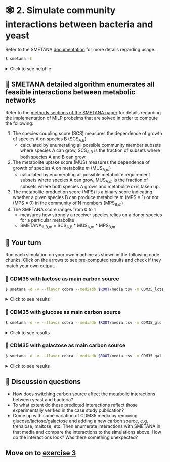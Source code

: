 # 🕸️ 2. Simulate community interactions between bacteria and yeast

Refer to the SMETANA [documentation](https://smetana.readthedocs.io/en/latest/usage.html#) for more details regarding usage.

```bash
$ smetana -h
```
<details>
    <summary>Click to see helpfile</summary>
  
```

usage: smetana [-h] [-c COMMUNITIES.TSV] [-o OUTPUT] [--flavor FLAVOR]
               [-m MEDIA] [--mediadb MEDIADB]
               [-g | -d | -a ABIOTIC | -b BIOTIC] [-p P] [-n N] [-v] [-z]
               [--solver SOLVER] [--molweight] [--exclude EXCLUDE]
               [--no-coupling]
               MODELS [MODELS ...]

Calculate SMETANA scores for one or multiple microbial communities.

positional arguments:
  MODELS                
                        Multiple single-species models (one or more files).
                        
                        You can use wild-cards, for example: models/*.xml, and optionally protect with quotes to avoid automatic bash
                        expansion (this will be faster for long lists): "models/*.xml". 

optional arguments:
  -h, --help            show this help message and exit
  -c COMMUNITIES.TSV, --communities COMMUNITIES.TSV
                        
                        Run SMETANA for multiple (sub)communities.
                        The communities must be specified in a two-column tab-separated file with community and organism identifiers.
                        The organism identifiers should match the file names in the SBML files (without extension).
                        
                        Example:
                            community1	organism1
                            community1	organism2
                            community2	organism1
                            community2	organism3
                        
  -o OUTPUT, --output OUTPUT
                        Prefix for output file(s).
  --flavor FLAVOR       Expected SBML flavor of the input files (cobra or fbc2).
  -m MEDIA, --media MEDIA
                        Run SMETANA for given media (comma-separated).
  --mediadb MEDIADB     Media database file
  -g, --global          Run global analysis with MIP/MRO (faster).
  -d, --detailed        Run detailed SMETANA analysis (slower).
  -a ABIOTIC, --abiotic ABIOTIC
                        Test abiotic perturbations with given list of compounds.
  -b BIOTIC, --biotic BIOTIC
                        Test biotic perturbations with given list of species.
  -p P                  Number of components to perturb simultaneously (default: 1).
  -n N                  
                        Number of random perturbation experiments per community (default: 1).
                        Selecting n = 0 will test all single species/compound perturbations exactly once.
  -v, --verbose         Switch to verbose mode
  -z, --zeros           Include entries with zero score.
  --solver SOLVER       Change default solver (current options: 'gurobi', 'cplex').
  --molweight           Use molecular weight minimization (recomended).
  --exclude EXCLUDE     List of compounds to exclude from calculations (e.g.: inorganic compounds).
  --no-coupling         Don't compute species coupling scores.
```
 </details>

  
## 🤝 SMETANA detailed algorithm enumerates all feasible interactions between metabolic networks

Refer to the [methods sections of the SMETANA paper](https://www.pnas.org/content/112/20/6449#sec-7) for details regarding the implementation of MILP probelms that are solved in order to compute the following:

1. The species coupling score (SCS) measures the dependence of growth of species A on species B (SCS<sub>A,B</sub>)
   - calculated by enumerating all possible community member subsets where species A can grow, SCS<sub>A,B</sub> is the fraction of subsets where both species A and B can grow.
2. The metabolite uptake score (MUS) measures the dependence of growth of species A on metabolite *m* (MUS<sub>A,*m*</sub>)
   - calculated by enumerating all possible metabolite requirement subsets where species A can grow, MUS<sub>A,*m*</sub> is the fraction of subsets where both species A grows and metabolite *m* is taken up.
3. The metabolite production score (MPS) is a binary score indicating whether a given species B can produce metabolite *m* (MPS = 1) or not (MPS = 0) in the community of N members (MPS<sub>B,*m*</sub>)
4. The SMETANA score ranges from 0 to 1
   - measures how strongly a receiver species relies on a donor species for a particular metabolite
   - SMETANA<sub>A,B,*m*</sub> = SCS<sub>A,B</sub> * MUS<sub>A,*m*</sub> * MPS<sub>B,*m*</sub>

## 🤔 Your turn

Run each simulation on your own machine as shown in the following code chunks. Click on the arrows to see pre-computed results and check if they match your own output.

### 🐄 CDM35 with lactose as main carbon source

```bash
$ smetana -d -v --flavor cobra --mediadb $ROOT/media.tsv -m CDM35_lcts -o $ROOT/CDM35_lcts $ROOT/models/*.xml && paste $ROOT/CDM35_lcts_detailed.tsv 
```
<details>
    <summary>Click to see results</summary>

```bash
Loading community: all
Running SCS for community all on medium CDM35_lcts...
Running MUS for community all on medium CDM35_lcts...
Running MPS for community all on medium CDM35_lcts...
Done.
community	medium	receiver	donor	compound	scs	mus	mps	smetana
all	CDM35_lcts	bacteria	yeast	M_acald_e	1.0	0.01	1	0.01
all	CDM35_lcts	bacteria	yeast	M_glu__L_e	1.0	0.21	1	0.21
all	CDM35_lcts	bacteria	yeast	M_pnto__R_e	1.0	1.0	1	1.0
all	CDM35_lcts	bacteria	yeast	M_pro__L_e	1.0	0.01	1	0.01
all	CDM35_lcts	bacteria	yeast	M_ser__L_e	1.0	0.05	1	0.05
all	CDM35_lcts	bacteria	yeast	M_thr__L_e	1.0	0.03	1	0.03
all	CDM35_lcts	yeast	bacteria	M_4abut_e	1.0	0.05	1	0.05
all	CDM35_lcts	yeast	bacteria	M_ac_e	1.0	0.03	1	0.03
all	CDM35_lcts	yeast	bacteria	M_dha_e	1.0	0.12	1	0.12
all	CDM35_lcts	yeast	bacteria	M_gal_e	1.0	0.52	1	0.52
all	CDM35_lcts	yeast	bacteria	M_glc__D_e	1.0	0.36	1	0.36
all	CDM35_lcts	yeast	bacteria	M_glu__L_e	1.0	0.03	1	0.03
all	CDM35_lcts	yeast	bacteria	M_phe__L_e	1.0	0.02	1	0.02
all	CDM35_lcts	yeast	bacteria	M_pro__L_e	1.0	0.02	1	0.02
all	CDM35_lcts	yeast	bacteria	M_ser__L_e	1.0	0.03	1	0.03
all	CDM35_lcts	yeast	bacteria	M_trp__L_e	1.0	0.01	1	0.01
```

![image](https://user-images.githubusercontent.com/35606471/195675774-546114c7-4ab8-407b-a651-82eab329adf1.png)
<p align = "center">
Fig.2 - Alluvial diagram of SMETANA scores >= 0.2 predicted in CDM35 media with lactose as carbon source between yeast and bacteria
</p>
    
 </details>

  
### 🍬 CDM35 with glucose as main carbon source

```bash
$ smetana -d -v --flavor cobra --mediadb $ROOT/media.tsv -m CDM35_glc -o $ROOT/CDM35_glc $ROOT/models/*.xml && paste $ROOT/CDM35_glc_detailed.tsv 
```
<details>
    <summary>Click to see results</summary>
  
```
Loading community: all
Running SCS for community all on medium CDM35_glc...
Running MUS for community all on medium CDM35_glc...
Running MPS for community all on medium CDM35_glc...
Done.
community	medium	receiver	donor	compound	scs	mus	mps	smetana
all	CDM35_glc	bacteria	yeast	M_acald_e	1.0	0.05	1	0.05
all	CDM35_glc	bacteria	yeast	M_anhgm_e	1.0	0.32	1	0.32
all	CDM35_glc	bacteria	yeast	M_glu__L_e	1.0	0.07	1	0.07
all	CDM35_glc	bacteria	yeast	M_glyc_e	1.0	0.01	1	0.01
all	CDM35_glc	bacteria	yeast	M_glyclt_e	1.0	0.02	1	0.02
all	CDM35_glc	bacteria	yeast	M_lac__L_e	1.0	0.09	1	0.09
all	CDM35_glc	bacteria	yeast	M_phe__L_e	1.0	0.01	1	0.01
all	CDM35_glc	bacteria	yeast	M_pnto__R_e	1.0	1.0	1	1.0
all	CDM35_glc	bacteria	yeast	M_pro__L_e	1.0	0.02	1	0.02
all	CDM35_glc	bacteria	yeast	M_pyr_e	1.0	0.07	1	0.07
all	CDM35_glc	bacteria	yeast	M_ser__L_e	1.0	0.2	1	0.2
all	CDM35_glc	bacteria	yeast	M_thr__L_e	1.0	0.03	1	0.03
all	CDM35_glc	bacteria	yeast	M_uaagmda_e	1.0	0.92	1	0.92
```

![image](https://user-images.githubusercontent.com/35606471/195675906-9efd551a-2b23-4c45-9cc2-6c89d28f2ea4.png)
<p align = "center">
Fig.3 - Alluvial diagram of SMETANA scores >= 0.2 predicted in CDM35 media with glucose as carbon source between yeast and bacteria
</p>
    
 </details>

### 🌌 CDM35 with galactose as main carbon source

```bash
$ smetana -d -v --flavor cobra --mediadb $ROOT/media.tsv -m CDM35_gal -o $ROOT/CDM35_gal $ROOT/models/*.xml && paste $ROOT/CDM35_gal_detailed.tsv 
```
<details>
    <summary>Click to see results</summary>

```
Loading community: all
Running SCS for community all on medium CDM35_gal...
Running MUS for community all on medium CDM35_gal...
Running MPS for community all on medium CDM35_gal...
Done.
community	medium	receiver	donor	compound	scs	mus	mps	smetana
all	CDM35_gal	bacteria	yeast	M_acald_e	1.0	0.02	1	0.02
all	CDM35_gal	bacteria	yeast	M_anhgm_e	1.0	0.46	1	0.46
all	CDM35_gal	bacteria	yeast	M_glu__L_e	1.0	0.16	1	0.16
all	CDM35_gal	bacteria	yeast	M_glyc_e	1.0	0.01	1	0.01
all	CDM35_gal	bacteria	yeast	M_glyclt_e	1.0	0.01	1	0.01
all	CDM35_gal	bacteria	yeast	M_lac__L_e	1.0	0.12	1	0.12
all	CDM35_gal	bacteria	yeast	M_phe__L_e	1.0	0.02	1	0.02
all	CDM35_gal	bacteria	yeast	M_pnto__R_e	1.0	1.0	1	1.0
all	CDM35_gal	bacteria	yeast	M_pro__L_e	1.0	0.08	1	0.08
all	CDM35_gal	bacteria	yeast	M_pyr_e	1.0	0.01	1	0.01
all	CDM35_gal	bacteria	yeast	M_ser__L_e	1.0	0.04	1	0.04
all	CDM35_gal	bacteria	yeast	M_thr__L_e	1.0	0.05	1	0.05
all	CDM35_gal	bacteria	yeast	M_trp__L_e	1.0	0.01	1	0.01
all	CDM35_gal	bacteria	yeast	M_uaagmda_e	1.0	0.82	1	0.82
```

![image](https://user-images.githubusercontent.com/35606471/195675857-e405537f-f64d-4fff-9889-94ff50a47901.png)
<p align = "center">
Fig.4 - Alluvial diagram of SMETANA scores >= 0.2 predicted in CDM35 media with galactose as carbon source between yeast and bacteria
</p>
    
 </details>


## 💎 Discussion questions
* How does switching carbon source affect the metabolic interactions between yeast and bacteria?
* To what extent do these predicted interactions reflect those experimentally verified in the case study publication?
* Come up with some variation of CDM35 media by removing glucose/lactose/galactose and adding a new carbon source, e.g. trehalose, maltose, etc. Then enumerate interactions with SMETANA in that media and compare the interactions to the simulations above. How do the interactions look? Was there something unexpected?

## Move on to [exercise 3](https://github.com/franciscozorrilla/EMBOMicroCom/blob/main/exercises/exercise_3.md)
